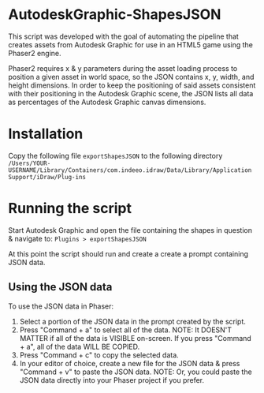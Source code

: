 # AutodeskGraphic-ShapesJSON
This script was developed with the goal of automating the pipeline that creates assets from Autodesk Graphic for use in an HTML5 game using the Phaser2 engine.

Phaser2 requires x & y parameters during the asset loading process to position a given asset in world space, so the JSON contains x, y, width, and height dimensions.  In order to keep the positioning of said assets consistent with their positioning in the Autodesk Graphic scene, the JSON lists all data as percentages of the Autodesk Graphic canvas dimensions.

# Installation

Copy the following file ```exportShapesJSON``` to the following directory ```/Users/YOUR-USERNAME/Library/Containers/com.indeeo.idraw/Data/Library/Application Support/iDraw/Plug-ins```

# Running the script

Start Autodesk Graphic and open the file containing the shapes in question & navigate to: ```Plugins > exportShapesJSON ```

At this point the script should run and create a create a prompt containing JSON data.

## Using the JSON data

To use the JSON data in Phaser:

1.  Select a portion of the JSON data in the prompt created by the script.
2.  Press "Command + a" to select all of the data.
NOTE:  It DOESN'T MATTER if all of the data is VISIBLE on-screen.  If you press "Command + a", all of the data WILL BE COPIED.
3.  Press "Command + c" to copy the selected data.
4.  In your editor of choice, create a new file for the JSON data & press "Command + v" to paste the JSON data.
NOTE:  Or, you could paste the JSON data directly into your Phaser project if you prefer.
